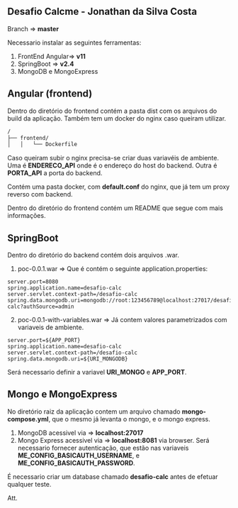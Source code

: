 ## Desafio Calcme - Jonathan da Silva Costa

Branch => **master**

Necessario instalar as seguintes ferramentas:

1. FrontEnd Angular=> **v11**
2. SpringBoot => **v2.4**
3. MongoDB e MongoExpress

## Angular (frontend)

Dentro do diretório do frontend contém a pasta dist com os arquivos do build da aplicação.
Também tem um docker do nginx caso queiram utilizar.

```bash
/
├── frontend/
│   │   └── Dockerfile
```

Caso queiram subir o nginx precisa-se criar duas variavéis de ambiente.
Uma é **ENDERECO_API** onde é o endereço do host do backend.
Outra é **PORTA_API** a porta do backend.

Contém uma pasta docker, com **default.conf** do nginx, que já tem um proxy reverso com backend.

Dentro do diretório do frontend contém um README que segue com mais informações.

## SpringBoot

Dentro do diretório do backend contém dois arquivos .war.

1. poc-0.0.1.war => Que é contém o seguinte application.properties:

```
server.port=8080
spring.application.name=desafio-calc
server.servlet.context-path=/desafio-calc
spring.data.mongodb.uri=mongodb://root:123456789@localhost:27017/desafio-calc?authSource=admin
```

2. poc-0.0.1-with-variables.war => Já contem valores parametrizados com variaveis de ambiente.

```
server.port=${APP_PORT}
spring.application.name=desafio-calc
server.servlet.context-path=/desafio-calc
spring.data.mongodb.uri=${URI_MONGODB}
```

Será necessario definir a variavel **URI_MONGO** e **APP_PORT**.

## Mongo e MongoExpress

No diretório raiz da aplicação contem um arquivo chamado **mongo-compose.yml**, que o mesmo já levanta o mongo, e
o mongo express.

1. MongoDB acessivel via => **localhost:27017**
2. Mongo Express acessivel via => **localhost:8081** via browser.
   Será necessario fornecer autenticação, que estão nas variaveis **ME_CONFIG_BASICAUTH_USERNAME**, e **ME_CONFIG_BASICAUTH_PASSWORD**.

É necessario criar um database chamado **desafio-calc** antes de efetuar qualquer teste.

Att.

